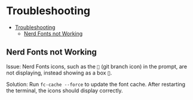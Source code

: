 # Troubleshooting

- [Troubleshooting](#troubleshooting)
  - [Nerd Fonts not Working](#nerd-fonts-not-working)

## Nerd Fonts not Working

Issue: Nerd Fonts icons, such as the `` (git branch icon) in the prompt, are
not displaying, instead showing as a box ▯.

Solution: Run `fc-cache --force` to update the font cache. After restarting the
terminal, the icons should display correctly.
